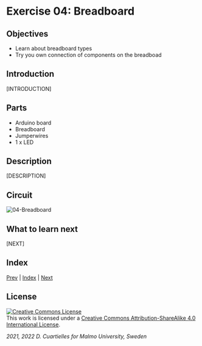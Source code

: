 # Exercise 04: Breadboard

## Objectives

* Learn about breadboard types
* Try you own connection of components on the breadboad


## Introduction

[INTRODUCTION]

## Parts

* Arduino board
* Breadboard
* Jumperwires
* 1 x LED






## Description

[DESCRIPTION]

## Circuit

![04-Breadboard](https://upload.wikimedia.org/wikipedia/commons/1/19/Electronics-White-Breadboard.jpg)





## What to learn next

[NEXT]

## Index

[Prev](../03-Introduction_to_prototyping/03-Introduction_to_prototyping.md) |  [Index](../course_index.md) |  [Next](../05-Jumperwires/05-Jumperwires.md)

## License

<a rel="license" href="http://creativecommons.org/licenses/by-sa/4.0/"><img alt="Creative Commons License" style="border-width:0" src="https://i.creativecommons.org/l/by-sa/4.0/80x15.png" /></a><br />This work is licensed under a <a rel="license" href="http://creativecommons.org/licenses/by-sa/4.0/">Creative Commons Attribution-ShareAlike 4.0 International License</a>.

*2021, 2022 D. Cuartielles for Malmo University, Sweden*
